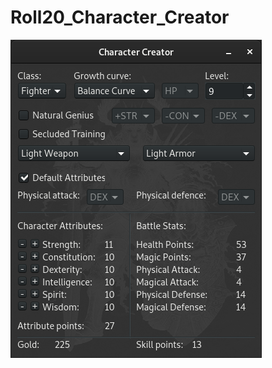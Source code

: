 # Roll20_Character_Creator

![Interface Image 1](https://github.com/Paul-Wortmann/Roll20_Character_Creator/blob/master/Images/Character_Creator_001.png)
